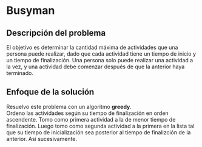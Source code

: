 # Busyman 

## Descripción del problema

El objetivo es determinar la cantidad máxima de actividades que una persona puede realizar, dado que cada actividad tiene un tiempo de inicio y un tiempo de finalización. Una persona solo puede realizar una actividad a la vez, y una actividad debe comenzar después de que la anterior haya terminado.

## Enfoque de la solución

Resuelvo este problema con un algoritmo **greedy**. <br>
Ordeno las actividades según su tiempo de finalización en orden ascendente. Tomo como primera actividad a la de menor tiempo de finalización. Luego tomo como segunda actividad a la primera en la lista tal que su tiempo de inicialización sea posterior al tiempo de finalizción de la anterior. Así sucesivamente. 
